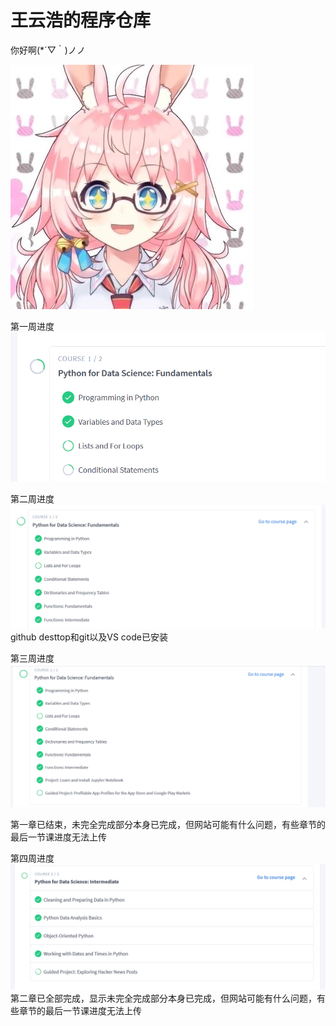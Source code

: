 
# 王云浩的程序仓库


你好啊(*´▽｀)ノノ

![](https://github.com/ophwsjtu18/ohw19f/blob/master/student/ayana_nana%20gachi/QQ%E5%9B%BE%E7%89%8720191009134051.jpg)

第一周进度
![](https://github.com/ophwsjtu18/ohw19f/blob/master/student/ayana_nana%20gachi/QQ%E6%88%AA%E5%9B%BE20191016175844.png)

第二周进度
![](https://github.com/ophwsjtu18/ohw19f/blob/master/student/ayana_nana%20gachi/QQ%E6%88%AA%E5%9B%BE20191023175639.png)
github desttop和git以及VS code已安装

第三周进度
![](https://github.com/ophwsjtu18/ohw19f/blob/master/student/ayana_nana%20gachi/QQ%E6%88%AA%E5%9B%BE20191030193240.png)

第一章已结束，未完全完成部分本身已完成，但网站可能有什么问题，有些章节的最后一节课进度无法上传

第四周进度
![](https://github.com/ophwsjtu18/ohw19f/blob/master/student/ayana_nana%20gachi/QQ%E6%88%AA%E5%9B%BE20191106183748.png)
第二章已全部完成，显示未完全完成部分本身已完成，但网站可能有什么问题，有些章节的最后一节课进度无法上传
